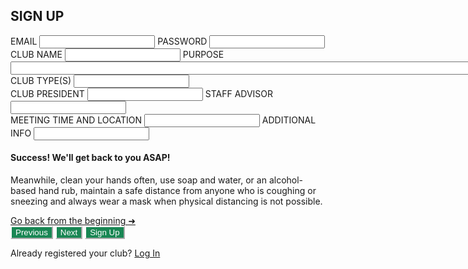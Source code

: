 <html>
    <head>
        <style>
            .btn-custom {
                color: #fff;
                background-color: #198754;
                border-color: #ffffff;
            }
            .btn-custom:hover, .btn-custom:focus, .btn-custom:active, .btn-custom.active, .open>.dropdown-toggle.btn-custom {
                color: #fff;
                background-color: #157347;
                border-color: #ffffff;
            }
        </style>
        <link href="assets/scss/signup.css" rel="stylesheet">
        <script src="assets/js/script.js"></script>
    </head>
    <body>
        <div class="bg-success w-50 mx-auto m-5">
            <div class="progress">
                <div class="progress-bar progress-bar-striped progress-bar-animated bg-danger" role="progressbar" aria-valuemax="100" aria-valuemin="0" aria-valuenow="0" style="width: 0%"></div>
            </div>
            <h2 class="text-light mx-5 pt-5">SIGN UP</h2>
            <!-- 'email' is mapped to 'username' for Spring Security -->
             <div id="qbox-container">
                <form class="needs-validation" id="form-wrapper" method="post" name="form-wrapper" novalidate>
                    <div id="steps-container">
                        <div class="step mb-3 px-5">
                            <label class="form-label" for="username">EMAIL</label>
                            <input class="form-control" type="email" id="username" name="username" size="20" required>   
                            <label class="form-label" for="password">PASSWORD</label>
                            <input class="form-control" type="password" id="password" name="password" size="20" required>
                        </div>    
                        <div class="step mb-3 px-5">
                            <label class="form-label" for="name">CLUB NAME</label>
                            <input class="form-control" type="text" id="name" name="name" size="20" required>            
                            <label class="form-label" for="purpose">PURPOSE</label>
                            <input class="form-control" type="text" id="purpose" name="purpose" size="100" required>
                            <label class="form-label" for="types">CLUB TYPE(S)</label>
                            <input class="form-control" type="text" id="types" name="types" size="20" required>
                        </div>    
                        <div class="step mb-3 px-5">        
                            <label class="form-label" for="president">CLUB PRESIDENT</label>
                            <input class="form-control" type="text" id="president" name="president" size="20" required>     
                            <label class="form-label" for="advisor">STAFF ADVISOR</label>
                            <input class="form-control" type="text" id="advisor" name="advisor" size="20" required>
                        </div>
                        <div class="step mb-3 px-5">        
                            <label class="form-label" for="meeting">MEETING TIME AND LOCATION</label>
                            <input class="form-control" type="text" id="meeting" name="meeting" size="20" required>      
                            <label class="form-label" for="info">ADDITIONAL INFO</label>
                            <input class="form-control" type="text" id="info" name="info" size="20">
                        </div>
                        <div id="success">
                            <div class="mt-5">
                                <h4>Success! We'll get back to you ASAP!</h4>
                                <p>Meanwhile, clean your hands often, use soap and water, or an alcohol-based hand rub, maintain a safe distance from anyone who is coughing or sneezing and always wear a mask when physical distancing is not possible.</p>
                                <a class="back-link" href="">Go back from the beginning ➜</a>
                            </div>
                        </div>
                    </div>
                    <div id="q-box__buttons">
                        <button id="prev-btn" class="btn btn-custom text-nowrap text-light my-3 mx-5" type="submit">Previous</button>
                        <button id="next-btn" class="btn btn-custom text-nowrap text-light my-3 mx-5" type="submit">Next</button>
                        <button id="submit-btn" class="btn btn-custom text-nowrap text-light my-3 mx-5" type="submit">Sign Up</button>
                    </div>
                </form>
                <div id="preloader-wrapper">
                    <div id="preloader"></div>
                    <div class="preloader-section section-left"></div>
                    <div class="preloader-section section-right"></div>
                </div>       
            </div>
            <div class="text-light mx-5 pb-3">
                <p class="login">Already registered your club? <a class="text-light" href="{{ site.baseurl }}/login">Log In</a></p>
            </div>
        </div>
    </body>
</html>
